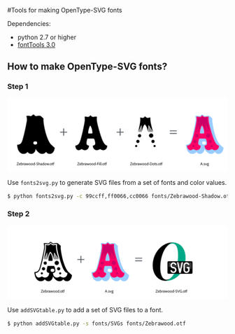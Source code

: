 #Tools for making OpenType-SVG fonts

Dependencies:

- python 2.7 or higher
- [fontTools 3.0](https://github.com/fonttools/fonttools)

## How to make OpenType-SVG fonts?

### Step 1

![step1](imgs/step1.png "step 1")

Use `fonts2svg.py` to generate SVG files from a set of fonts and color values.

```sh
$ python fonts2svg.py -c 99ccff,ff0066,cc0066 fonts/Zebrawood-Shadow.otf fonts/Zebrawood-Fill.otf fonts/Zebrawood-Dots.otf
```

### Step 2

![step2](imgs/step2.png "step 2")

Use `addSVGtable.py` to add a set of SVG files to a font.

```sh
$ python addSVGtable.py -s fonts/SVGs fonts/Zebrawood.otf
```
